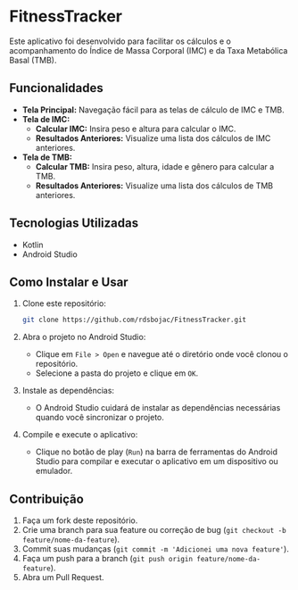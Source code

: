 # FitnessTracker

Este aplicativo foi desenvolvido para facilitar os cálculos e o acompanhamento do Índice de Massa Corporal (IMC) e da Taxa Metabólica Basal (TMB).

## Funcionalidades

- **Tela Principal:** Navegação fácil para as telas de cálculo de IMC e TMB.
- **Tela de IMC:**
  - **Calcular IMC:** Insira peso e altura para calcular o IMC.
  - **Resultados Anteriores:** Visualize uma lista dos cálculos de IMC anteriores.
- **Tela de TMB:**
  - **Calcular TMB:** Insira peso, altura, idade e gênero para calcular a TMB.
  - **Resultados Anteriores:** Visualize uma lista dos cálculos de TMB anteriores.

## Tecnologias Utilizadas

- Kotlin
- Android Studio

## Como Instalar e Usar

1. Clone este repositório:
    ```bash
    git clone https://github.com/rdsbojac/FitnessTracker.git
    ```
2. Abra o projeto no Android Studio:
    - Clique em `File > Open` e navegue até o diretório onde você clonou o repositório.
    - Selecione a pasta do projeto e clique em `OK`.

3. Instale as dependências:
    - O Android Studio cuidará de instalar as dependências necessárias quando você sincronizar o projeto.

4. Compile e execute o aplicativo:
    - Clique no botão de play (`Run`) na barra de ferramentas do Android Studio para compilar e executar o aplicativo em um dispositivo ou emulador.

## Contribuição

1. Faça um fork deste repositório.
2. Crie uma branch para sua feature ou correção de bug (`git checkout -b feature/nome-da-feature`).
3. Commit suas mudanças (`git commit -m 'Adicionei uma nova feature'`).
4. Faça um push para a branch (`git push origin feature/nome-da-feature`).
5. Abra um Pull Request.

